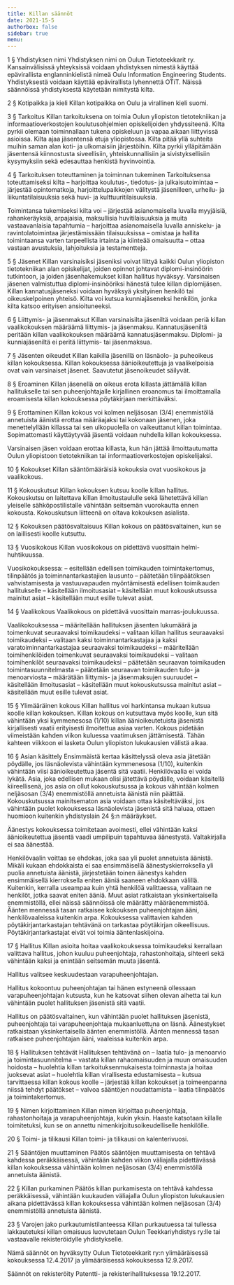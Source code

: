 ```yaml
---
title: Killan säännöt
date: 2021-15-5
authorbox: false
sidebar: true
menu:
---
```


1 § Yhdistyksen nimi
Yhdistyksen nimi on Oulun Tietoteekkarit ry. Kansainvälisissä yhteyksissä voidaan yhdistyksen nimestä käyttää epävirallista englanninkielistä nimeä Oulu Information Engineering Students. Yhdistyksestä voidaan käyttää epävirallista lyhennettä OTiT. Näissä säännöissä yhdistyksestä käytetään nimitystä kilta.

2 § Kotipaikka ja kieli
Killan kotipaikka on Oulu ja virallinen kieli suomi.

3 § Tarkoitus
Killan tarkoituksena on toimia Oulun yliopiston tietotekniikan ja informaatioverkostojen koulutusohjelmien opiskelijoiden yhdyssiteenä. Kilta pyrkii olemaan toiminnallaan tukena opiskeluun ja vapaa.aikaan liittyvissä asioissa. Kilta ajaa jäsentensä etuja yliopistossa. Kilta pitää yllä suhteita muihin saman alan koti- ja ulkomaisiin järjestöihin. Kilta pyrkii ylläpitämään jäsentensä kiinnostusta siveellisiin, yhteiskunnallisiin ja sivistyksellisiin kysymyksiin sekä edesauttaa henkistä hyvinvointia.

4 § Tarkoituksen toteuttaminen ja toiminnan tukeminen
Tarkoituksensa toteuttamiseksi kilta
– harjoittaa koulutus-, tiedotus- ja julkaisutoimintaa
– järjestää opintomatkoja, harjoittelupaikkojen välitystä jäsenilleen, urheilu- ja liikuntatilaisuuksia sekä huvi- ja kulttuuritilaisuuksia.

Toimintansa tukemiseksi kilta voi
– järjestää asianomaisella luvalla myyjäisiä, rahankeräyksiä, arpajaisia, maksullisia huvitilaisuuksia ja muita vastaavanlaisia tapahtumia
– harjoittaa asianomaisella luvalla anniskelu- ja ravintolatoimintaa järjestämissään tilaisuuksissa
– omistaa ja hallita toimintaansa varten tarpeellista irtainta ja kiinteää omaisuutta
– ottaa vastaan avustuksia, lahjoituksia ja testamentteja.

5 § Jäsenet
Killan varsinaisiksi jäseniksi voivat liittyä kaikki Oulun yliopiston tietotekniikan alan opiskelijat, joiden opinnot johtavat diplomi-insinöörin tutkintoon, ja joiden jäsenhakemukset killan hallitus hyväksyy. Varsinaisen jäsenen valmistuttua diplomi-insinööriksi hänestä tulee killan diplomijäsen. Killan kannatusjäseneksi voidaan hyväksyä yksityinen henkilö tai oikeuskelpoinen yhteisö. Kilta voi kutsua kunniajäseneksi henkilön, jonka kilta katsoo erityisen ansioituneeksi.

6 § Liittymis- ja jäsenmaksut
Killan varsinaisilta jäseniltä voidaan periä killan vaalikokouksen määräämä liittymis- ja jäsenmaksu. Kannatusjäseniltä peritään killan vaalikokouksen määräämä kannatusjäsenmaksu. Diplomi- ja kunniajäseniltä ei peritä liittymis- tai jäsenmaksua.

7 § Jäsenten oikeudet
Killan kaikilla jäsenillä on läsnäolo- ja puheoikeus killan kokouksessa. Killan kokouksessa äänioikeutettuja ja vaalikelpoisia ovat vain varsinaiset jäsenet. Saavutetut jäsenoikeudet säilyvät.

8 § Eroaminen
Killan jäsenellä on oikeus erota killasta jättämällä killan hallitukselle tai sen puheenjohtajalle kirjallinen eroanomus tai ilmoittamalla eroamisesta killan kokouksessa pöytäkirjaan merkittäväksi.

9 § Erottaminen
Killan kokous voi kolmen neljäsosan (3/4) enemmistöllä annetuista äänistä erottaa määräajaksi tai kokonaan jäsenen, joka menettelyllään killassa tai sen ulkopuolella on vaikeuttanut killan toimintaa. Sopimattomasti käyttäytyvää jäsentä voidaan nuhdella killan kokouksessa.

Varsinaisen jäsen voidaan erottaa killasta, kun hän jättää ilmoittautumatta Oulun yliopistoon tietotekniikan tai informaatioverkostojen opiskelijaksi.

10 § Kokoukset
Killan sääntömääräisiä kokouksia ovat vuosikokous ja vaalikokous.

11 § Kokouskutsut
Killan kokouksen kutsuu koolle killan hallitus. Kokouskutsu on laitettava killan ilmoitustaululle sekä lähetettävä killan yleiselle sähköpostilistalle vähintään seitsemän vuorokautta ennen kokousta. Kokouskutsun liitteenä on oltava kokouksen asialista.

12 § Kokouksen päätösvaltaisuus
Killan kokous on päätösvaltainen, kun se on laillisesti koolle kutsuttu.

13 § Vuosikokous
Killan vuosikokous on pidettävä vuosittain helmi-huhtikuussa.

Vuosikokouksessa:
– esitellään edellisen toimikauden toimintakertomus, tilinpäätös ja toiminnantarkastajien lausunto
– päätetään tilinpäätöksen vahvistamisesta ja vastuuvapauden myöntämisestä edellisen toimikauden hallitukselle
– käsitellään ilmoitusasiat
– käsitellään muut kokouskutsussa mainitut asiat
– käsitellään muut esille tulevat asiat.

14 § Vaalikokous
Vaalikokous on pidettävä vuosittain marras-joulukuussa.

Vaalikokouksessa
– määritellään hallituksen jäsenten lukumäärä ja toimenkuvat seuraavaksi toimikaudeksi
– valitaan killan hallitus seuraavaksi toimikaudeksi
– valitaan kaksi toiminnantarkastajaa ja kaksi varatoiminnantarkastajaa seuraavaksi toimikaudeksi
– määritellään toimihenkilöiden toimenkuvat seuraavaksi toimikaudeksi
– valitaan toimihenkilöt seuraavaksi toimikaudeksi
– päätetään seuraavan toimikauden toimintasuunnitelmasta
– päätetään seuraavan toimikauden tulo- ja menoarviosta
– määrätään liittymis- ja jäsenmaksujen suuruudet
– käsitellään ilmoitusasiat
– käsitellään muut kokouskutsussa mainitut asiat
– käsitellään muut esille tulevat asiat.

15 § Ylimääräinen kokous
Killan hallitus voi harkintansa mukaan kutsua koolle killan kokouksen. Killan kokous on kutsuttava myös koolle, kun sitä vähintään yksi kymmenesosa (1/10) killan äänioikeutetuista jäsenistä kirjallisesti vaatii erityisesti ilmoitettua asiaa varten. Kokous pidetään viimeistään kahden viikon kuluessa vaatimuksen jättämisestä. Tähän kahteen viikkoon ei lasketa Oulun yliopiston lukukausien välistä aikaa.

16 § Asian käsittely
Ensimmäistä kertaa käsittelyssä oleva asia jätetään pöydälle, jos läsnäolevista vähintään kymmenesosa (1/10), kuitenkin vähintään viisi äänioikeutettua jäsentä sitä vaatii. Henkilövaalia ei voida lykätä. Asia, joka edellisen mukaan olisi jätettävä pöydälle, voidaan käsitellä kiireellisenä, jos asia on ollut kokouskutsussa ja kokous vähintään kolmen neljäsosan (3/4) enemmistöllä annetuista äänistä niin päättää. Kokouskutsussa mainitsematon asia voidaan ottaa käsiteltäväksi, jos vähintään puolet kokouksessa läsnäolevista jäsenistä sitä haluaa, ottaen huomioon kuitenkin yhdistyslain 24 §:n määräykset.

Äänestys kokouksessa toimitetaan avoimesti, ellei vähintään kaksi äänioikeutettua jäsentä vaadi umpilipuin tapahtuvaa äänestystä. Valtakirjalla ei saa äänestää.

Henkilövaalin voittaa se ehdokas, joka saa yli puolet annetuista äänistä. Mikäli kukaan ehdokkaista ei saa ensimmäisellä äänestyskierroksella yli puolia annetuista äänistä, järjestetään toinen äänestys kahden ensimmäisellä kierroksella eniten ääniä saaneen ehdokkaan välillä. Kuitenkin, kerralla useampaa kuin yhtä henkilöä valittaessa, valitaan ne henkilöt, jotka saavat eniten ääniä. Muut asiat ratkaistaan yksinkertaisella enemmistöllä, ellei näissä säännöissä ole määrätty määräenemmistöä. Äänten mennessä tasan ratkaisee kokouksen puheenjohtajan ääni, henkilövaaleissa kuitenkin arpa. Kokouksessa valittavien kahden pöytäkirjantarkastajan tehtävänä on tarkastaa pöytäkirjan oikeellisuus. Pöytäkirjantarkastajat eivät voi toimia ääntenlaskijoina.

17 § Hallitus
Killan asioita hoitaa vaalikokouksessa toimikaudeksi kerrallaan valittava hallitus, johon kuuluu puheenjohtaja, rahastonhoitaja, sihteeri sekä vähintään kaksi ja enintään seitsemän muuta jäsentä.

Hallitus valitsee keskuudestaan varapuheenjohtajan.

Hallitus kokoontuu puheenjohtajan tai hänen estyneenä ollessaan varapuheenjohtajan kutsusta, kun he katsovat siihen olevan aihetta tai kun vähintään puolet hallituksen jäsenistä sitä vaatii.

Hallitus on päätösvaltainen, kun vähintään puolet hallituksen jäsenistä, puheenjohtaja tai varapuheenjohtaja mukaanluettuna on läsnä. Äänestykset ratkaistaan yksinkertaisella äänten enemmistöllä. Äänten mennessä tasan ratkaisee puheenjohtajan ääni, vaaleissa kuitenkin arpa.

18 § Hallituksen tehtävät
Hallituksen tehtävänä on
– laatia tulo- ja menoarvio ja toimintasuunnitelma
– vastata killan rahaomaisuuden ja muun omaisuuden hoidosta
– huolehtia killan tarkoituksenmukaisesta toiminnasta ja hoitaa juoksevat asiat
– huolehtia killan virallisesta edustamisesta
– kutsua tarvittaessa killan kokous koolle
– järjestää killan kokoukset ja toimeenpanna niissä tehdyt päätökset
– valvoa sääntöjen noudattamista
– laatia tilinpäätös ja toimintakertomus.

19 § Nimen kirjoittaminen
Killan nimen kirjoittaa puheenjohtaja, rahastonhoitaja ja varapuheenjohtaja, kukin yksin.
Haaste katsotaan killalle toimitetuksi, kun se on annettu nimenkirjoitusoikeudelliselle henkilölle.

20 § Toimi- ja tilikausi
Killan toimi- ja tilikausi on kalenterivuosi.

21 § Sääntöjen muuttaminen
Päätös sääntöjen muuttamisesta on tehtävä kahdessa peräkkäisessä, vähintään kahden viikon väliajalla pidettävässä killan kokouksessa vähintään kolmen neljäsosan (3/4) enemmistöllä annetuista äänistä.

22 § Killan purkaminen
Päätös killan purkamisesta on tehtävä kahdessa peräkkäisessä, vähintään kuukauden väliajalla Oulun yliopiston lukukausien aikana pidettävässä killan kokouksessa vähintään kolmen neljäsosan (3/4) enemmistöllä annetuista äänistä.

23 § Varojen jako purkautumistilanteessa
Killan purkautuessa tai tullessa lakkautetuksi killan omaisuus luovutetaan Oulun Teekkariyhdistys ry:lle tai vastaavalle rekisteröidylle yhdistykselle.

Nämä säännöt on hyväksytty Oulun Tietoteekkarit ry:n ylimääräisessä kokouksessa 12.4.2017 ja ylimääräisessä kokouksessa 12.9.2017.

Säännöt on rekisteröity Patentti- ja rekisterihallituksessa 19.12.2017.